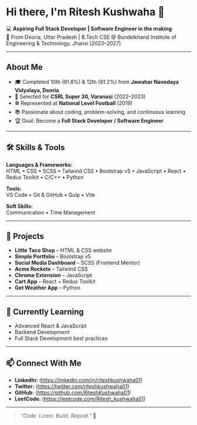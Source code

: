 # Hi there, I'm Ritesh Kushwaha 👋

💻 **Aspiring Full Stack Developer | Software Engineer in the making**  
📍 From Deoria, Uttar Pradesh | B.Tech CSE @ Bundelkhand Institute of Engineering & Technology, Jhansi (2023–2027)  

----------

## About Me
- 🎓 Completed 10th (91.8%) & 12th (81.2%) from **Jawahar Navodaya Vidyalaya, Deoria**  
- 🎯 Selected for **CSRL Super 30, Varanasi** (2022–2023)  
- ⚽ Represented at **National Level Football** (2019)  
- 📚 Passionate about coding, problem-solving, and continuous learning  
- 🏆 Goal: Become a **Full Stack Developer / Software Engineer**  

----------

## 🛠️ Skills & Tools
**Languages & Frameworks:**  
HTML • CSS • SCSS • Tailwind CSS • Bootstrap v5 • JavaScript • React • Redux Toolkit • C/C++ • Python  

**Tools:**  
VS Code • Git & GitHub • Gulp • Vite  

**Soft Skills:**  
Communication • Time Management

----------

## 📂 Projects
- **Little Taco Shop** – HTML & CSS website  
- **Simple Portfolio** – Bootstrap v5  
- **Social Media Dashboard** – SCSS (Frontend Mentor)  
- **Acme Rockets** – Tailwind CSS  
- **Chrome Extension** – JavaScript  
- **Cart App** – React + Redux Toolkit  
- **Get Weather App** – Python  

----------

## 🌱 Currently Learning
- Advanced React & JavaScript
- Backend Development
- Full Stack Development best practices

----------

## 📫 Connect With Me
- **LinkedIn:** (https://linkedin.com/in/riteshkushwaha01)  
- **Twitter:** (https://twitter.com/riteshkushwaha01)  
- **GitHub:** (https://github.com/RiteshKushwaha01)
- **LeetCode:** (https://leetcode.com/Ritesh_kushwaha01)

----------

> _"Code. Learn. Build. Repeat."_ 🚀
